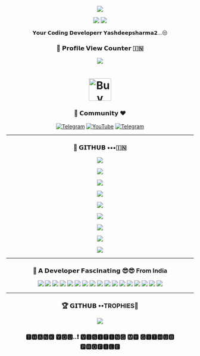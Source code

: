 <p align="center">
  <a href="https://youtube.com/@viddertech">
    <img src="https://readme-typing-svg.demolab.com/?lines=Vidder%20Tech&font=Fira%20SemiBold&center=true&width=480&height=45&color=32CD32&vCenter=true&pause=1000&size=40" /></a>
</p>
<p align="center">
  <a href="https://t.me/VIDDER_TECH">
    <img src="https://readme-typing-svg.demolab.com/?lines=Full-stack%20web%20app%20and%20BOT%20developer;Experienced%20UI%2FUX%20Designer;6%2B%60month%20of%20coding%20experience;Always%20learning%20new%20things;A.I%20DEVELOPER%20&font=Fira%20Code&center=true&width=500&height=45&color=9400D3&vCenter=true&pause=1000&size=22" /></a>
  <a href="https://t.me/videoderXT">
    <img src="https://readme-typing-svg.demolab.com/?lines=Join%20our%20Telegram%20community;For%20updates%20and%20support;Engage%20with%20other%20developers;Get%20latest%20tech%20news%20and%20tips&font=Fira%20Code&center=true&width=500&height=45&color=1E90FF&vCenter=true&pause=1000&size=22" /></a>
</p>
<p align="center">
  𝗬𝗼𝘂𝗿 𝗖𝗼𝗱𝗶𝗻𝗴 𝗗𝗲𝘃𝗲𝗹𝗼𝗽𝗲𝗿𝗿 𝗬𝗮𝘀𝗵𝗱𝗲𝗲𝗽𝘀𝗵𝗮𝗿𝗺𝗮𝟮...😒
</p>
<h3 align="center">👀 𝗣𝗿𝗼𝗳𝗶𝗹𝗲 𝗩𝗶𝗲𝘄 𝗖𝗼𝘂𝗻𝘁𝗲𝗿 🇮🇳</h3>
<p align="center">
  <img src="https://profile-counter.glitch.me/{Yashdeepsharma2}/count.svg" <p align="center">
</p>
<h1 align="center">
  <a href="https://www.buymeacoffee.com/yashdeepsharma2" target="_blank"><img src="https://cdn.buymeacoffee.com/buttons/v2/default-yellow.png" alt="Buy Me A Coffee" style="height: 60px !important;width=217px !important;"></a>
</h1>
<h3 align="center">🙏 𝗖𝗼𝗺𝗺𝘂𝗻𝗶𝘁𝘆 ❤️</h3>
<p align="center">
  <a href="https://t.me/VIDDER_TECH"><img alt="Telegram" src="https://img.shields.io/badge/VIDDER_TECH-2CA5E0?style=for-the-badge&logo=telegram&logoColor=white"/></a>
  <a href="https://youtube.com/@viddertech"><img alt="YouTube" src="https://img.shields.io/badge/-YouTube-red?style=for-the-badge&logo=youtube&logoColor=white"/></a>
  <a href="https://t.me/videoderXT"><img alt="Telegram" src="https://img.shields.io/badge/videoderXT-2CA5E0?style=for-the-badge&logo=telegram&logoColor=white"/></a>
</p>
<hr>
<h3 align="center">💜 𝗚𝗜𝗧𝗛𝗨𝗕 •••🇮🇳</h3>
<p align="center">
  <img src="https://github-stats-alpha.vercel.app/api/?username=Yashdeepsharma2&cc=000&tc=00ff00&ic=fff000&bc=fff" align="center">
</p>
<p align="center">
  <img src="https://github-readme-stats.vercel.app/api?username=Yashdeepsharma2&hide=prs&count_public=true&show_icons=true&theme=algolia" align="center">
</p>
<p align="center">
  <img src="https://github-readme-streak-stats.herokuapp.com?user=Yashdeepsharma2&theme=radical&hide_border" align="center">
</p>
<p align="center">
  <img src="https://github-readme-stats.vercel.app/api/top-langs/?username=Yashdeepsharma2&layout=compact&theme=merko" align="center">
</p>
<p align="center">
  <img src="https://github-profile-summary-cards.vercel.app/api/cards/repos-per-language?username=Yashdeepsharma2&theme=default" align="center">
</p>
<p align="center">
  <img src="https://github-profile-summary-cards.vercel.app/api/cards/most-commit-language?username=Yashdeepsharma2&theme=default" align="center">
</p>
<p align="center">
  <img src="https://github-profile-summary-cards.vercel.app/api/cards/productive-time?username=Yashdeepsharma2&theme=default" align="center">
</p>
<p align="center">
  <img src="https://github-contribution-stats.vercel.app/api?username=Yashdeepsharma2&count_private=true&show_icons=true&theme=radical" align="center">
</p>
<p align="center">
  <img src="https://activity-graph.herokuapp.com/graph?username=Yashdeepsharma2&theme=react-dark" align="center">
</p>
<hr>
<h3 align="center">🫣 𝗔 𝗗𝗲𝘃𝗲𝗹𝗼𝗽𝗲𝗿 𝗙𝗮𝘀𝗰𝗶𝗻𝗮𝘁𝗶𝗻𝗴 😎😎 From India</h3>
<p align="center">
  <img src="https://img.shields.io/badge/c++-%2300599C.svg?style=for-the-badge&logo=c%2B%2B&logoColor=white" />
  <img src="https://img.shields.io/badge/html5-%23E34F26.svg?style=for-the-badge&logo=html5&logoColor=white" />
  <img src="https://img.shields.io/badge/java-%23ED8B00.svg?style=for-the-badge&logo=openjdk&logoColor=white" />
  <img src="https://img.shields.io/badge/javascript-%23323330.svg?style=for-the-badge&logo=javascript&logoColor=%23F7DF1E" />
  <img src="https://img.shields.io/badge/python-3670A0?style=for-the-badge&logo=python&logoColor=ffdd54" />
  <img src="https://img.shields.io/badge/AWS-%23FF9900.svg?style=for-the-badge&logo=amazon-aws&logoColor=white" />
  <img src="https://img.shields.io/badge/github%20pages-121013?style=for-the-badge&logo=github&logoColor=white" />
  <img src="https://img.shields.io/badge/heroku-%23430098.svg?style=for-the-badge&logo=heroku&logoColor=white" />
  <img src="https://img.shields.io/badge/Render-%46E3B7.svg?style=for-the-badge&logo=render&logoColor=white" />
  <img src="https://img.shields.io/badge/Koyeb-%23E34F26.svg?style=for-the-badge&logo=render&logoColor=white" />
  <img src="https://img.shields.io/badge/flask-%23000.svg?style=for-the-badge&logo=flask&logoColor=white" />
  <img src="https://img.shields.io/badge/Flutter-%2302569B.svg?style=for-the-badge&logo=Flutter&logoColor=white" />
  <img src="https://img.shields.io/badge/node.js-6DA55F?style=for-the-badge&logo=node.js&logoColor=white" />
  <img src="https://img.shields.io/badge/Amazon%20DynamoDB-4053D6?style=for-the-badge&logo=Amazon%20DynamoDB&logoColor=white" />
  <img src="https://img.shields.io/badge/MongoDB-%234ea94b.svg?style=for-the-badge&logo=mongodb&logoColor=white" />
  <img src="https://img.shields.io/badge/mysql-%2300000f.svg?style=for-the-badge&logo=mysql&logoColor=white" />
  <img src="https://img.shields.io/badge/docker-%230db7ed.svg?style=for-the-badge&logo=docker&logoColor=white" />
</p>
<hr>
<h3 align="center">🏆 𝗚𝗜𝗧𝗛𝗨𝗕 ••TROPHIES🏅</h3>
<p align="center">
  <img src="https://github-profile-trophy.vercel.app/?username=Yashdeepsharma2&theme=radical&no-frame=false&no-bg=false&margin-w=4">
</p>
<h3 align="center">🆃︎🅷︎🅰︎🅽︎🅺︎ 🆈︎🅾︎🆄︎..❗ 🆅︎🅸︎🆂︎🅸︎🆃︎🅸︎🅽︎🅶︎ 🅼︎🆈︎ 🅶︎🅸︎🆃︎🅷︎🆄︎🅱︎ 🅿︎🆁︎🅾︎🅵︎🅸︎🅻︎🅴︎</h3>
